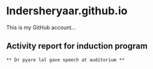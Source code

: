 # Indersheryaar.github.io
This is my GitHub account... 
## Activity report for induction program 
	** Dr pyare lal gave speech at auditorium **
